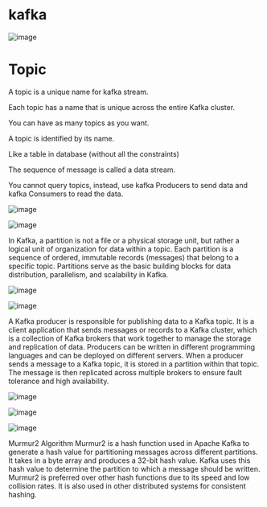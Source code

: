 # kafka


![image](https://github.com/user-attachments/assets/6396a0a5-85d8-4e9a-8787-602d11aeeb88)

# Topic
A topic is a unique name for kafka stream.

Each topic has a name that is unique across the entire Kafka cluster.

You can have as many topics as you want.

A topic is identified by its name.

Like a table in database (without all the constraints)

The sequence of message is called a data stream.

You cannot query topics, instead, use kafka Producers to send data and kafka Consumers to read the data.

![image](https://github.com/user-attachments/assets/b555b147-a683-4314-a4e9-07c4c5f0e451)

![image](https://github.com/user-attachments/assets/82bae9ea-b595-434d-967f-ac679092035a)

In Kafka, a partition is not a file or a physical storage unit, but rather a logical unit of organization for data within a topic. Each partition is a sequence of ordered, immutable records (messages) that belong to a specific topic. Partitions serve as the basic building blocks for data distribution, parallelism, and scalability in Kafka.

![image](https://github.com/user-attachments/assets/dddf0fb4-d62a-471c-8d35-19219f85532d)

![image](https://github.com/user-attachments/assets/0beb83ec-11ab-4e27-80ce-baea1ea3dd04)

A Kafka producer is responsible for publishing data to a Kafka topic. It is a client application that sends messages or records to a Kafka cluster, which is a collection of Kafka brokers that work together to manage the storage and replication of data.
Producers can be written in different programming languages and can be deployed on different servers. When a producer sends a message to a Kafka topic, it is stored in a partition within that topic. The message is then replicated across multiple brokers to ensure fault tolerance and high availability.
 
![image](https://github.com/user-attachments/assets/04da8cea-6605-4cb7-9770-004e77224d40)

![image](https://github.com/user-attachments/assets/f610a518-0266-4f0a-a44d-ce8f2c3b7e3b)

![image](https://github.com/user-attachments/assets/35f2b382-9884-46f9-9d9b-75b1e8e1cd63)

Murmur2 Algorithm
Murmur2 is a hash function used in Apache Kafka to generate a hash value for partitioning messages across different partitions. It takes in a byte array and produces a 32-bit hash value. Kafka uses this hash value to determine the partition to which a message should be written. Murmur2 is preferred over other hash functions due to its speed and low collision rates. It is also used in other distributed systems for consistent hashing.
 
 
 
 
 

 

 

 

 
 

 

